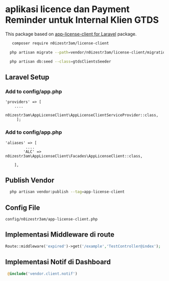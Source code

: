 # aplikasi licence dan Payment Reminder untuk Internal Klien GTDS

This package based on [app-license-client for Laravel](https://github.com/irfaardy/app-license-client) package.

```bash
   composer require n0izestr3am/license-client
```

```bash
  php artisan migrate --path=vendor/n0izestr3am/license-client/migrations
```

```bash
  php artisan db:seed --class=gtdsClientsSeeder
```

<h2>Laravel Setup </h2>

<h3>Add to config/app.php</h3>

    'providers' => [
        ....
        n0izestr3am\AppLicenseClient\AppLicenseClientServiceProvider::class,
         ];

<h3>Add to config/app.php</h3>

    'aliases' => [
             ....
            'ALC' => n0izestr3am\AppLicenseClient\Facades\AppLicenseClient::class,

        ],

  <h2>Publish Vendor</h2>


```bash
  php artisan vendor:publish --tag=app-license-client
```

<h2>Config File</h2>

    config/n0izestr3am/app-license-client.php

<h2>Implementasi Middleware di route</h2>

```php
Route::middleware('expired')->get('/example','TestController@index');
```

<h2>Implementasi Notif di Dashboard</h2>


```php
 @include('vendor.client.notif')
```


